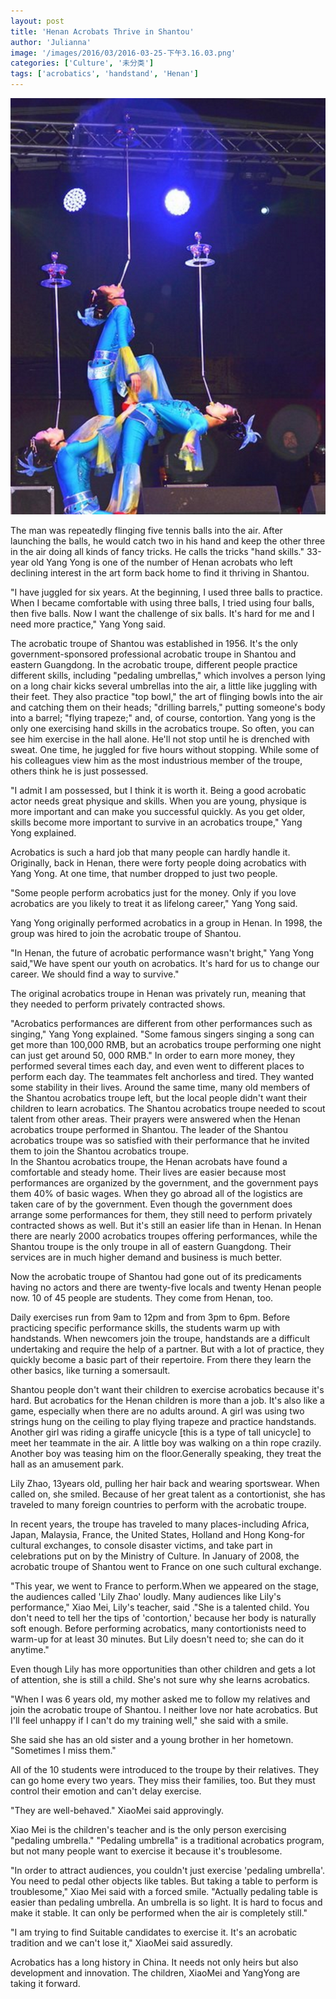 ```yaml
---
layout: post
title: 'Henan Acrobats Thrive in Shantou'
author: 'Julianna'
image: '/images/2016/03/2016-03-25-下午3.16.03.png'
categories: ['Culture', '未分类']
tags: ['acrobatics', 'handstand', 'Henan']
---
```


[![photo from gdoverseaschn.com.cn](/images/2016/03/2016-03-25-下午3.16.03.png)](http://www.gdoverseaschn.com.cn/news2010/201302/t20130217_359005.htm)

The man was repeatedly flinging five tennis balls into the air. After launching the balls, he would catch two in his hand and keep the other three in the air doing all kinds of fancy tricks. He calls the tricks "hand skills." 33-year old Yang Yong is one of the number of Henan acrobats who left declining interest in the art form back home to find it thriving in Shantou.

"I have juggled for six years. At the beginning, I used three balls to practice. When I became comfortable with using three balls, I tried using four balls, then five balls. Now I want the challenge of six balls. It's hard for me and I need more practice," Yang Yong said.

The acrobatic troupe of Shantou was established in 1956. It's the only government-sponsored professional acrobatic troupe in Shantou and eastern Guangdong. In the acrobatic troupe, different people practice different skills, including "pedaling umbrellas," which involves a person lying on a long chair kicks several umbrellas into the air, a little like juggling with their feet. They also practice "top bowl," the art of flinging bowls into the air and catching them on their heads; "drilling barrels," putting someone's body into a barrel; "flying trapeze;" and, of course, contortion. Yang yong is the only one exercising hand skills in the acrobatics troupe. So often, you can see him exercise in the hall alone. He'll not stop until he is drenched with sweat. One time, he juggled for five hours without stopping. While some of his colleagues view him as the most industrious member of the troupe, others think he is just possessed.

"I admit I am possessed, but I think it is worth it. Being a good acrobatic actor needs great physique and skills. When you are young, physique is more important and can make you successful quickly. As you get older, skills become more important to survive in an acrobatics troupe," Yang Yong explained.

Acrobatics is such a hard job that many people can hardly handle it. Originally, back in Henan, there were forty people doing acrobatics with Yang Yong. At one time, that number dropped to just two people.

"Some people perform acrobatics just for the money. Only if you love acrobatics are you likely to treat it as lifelong career," Yang Yong said.

Yang Yong originally performed acrobatics in a group in Henan. In 1998, the group was hired to join the acrobatic troupe of Shantou.

"In Henan, the future of acrobatic performance wasn't bright," Yang Yong said,"We have spent our youth on acrobatics. It's hard for us to change our career. We should find a way to survive."

The original acrobatics troupe in Henan was privately run, meaning that they needed to perform privately contracted shows.

"Acrobatics performances are different from other performances such as singing," Yang Yong explained. "Some famous singers singing a song can get more than 100,000 RMB, but an acrobatics troupe performing one night can just get around 50, 000 RMB." In order to earn more money, they performed several times each day, and even went to different places to perform each day. The teammates felt anchorless and tired. They wanted some stability in their lives. Around the same time, many old members of the Shantou acrobatics troupe left, but the local people didn't want their children to learn acrobatics. The Shantou acrobatics troupe needed to scout talent from other areas. Their prayers were answered when the Henan acrobatics troupe performed in Shantou. The leader of the Shantou acrobatics troupe was so satisfied with their performance that he invited them to join the Shantou acrobatics troupe.<br>
In the Shantou acrobatics troupe, the Henan acrobats have found a comfortable and steady home. Their lives are easier because most performances are organized by the government, and the government pays them 40% of basic wages. When they go abroad all of the logistics are taken care of by the government. Even though the government does arrange some performances for them, they still need to perform privately contracted shows as well. But it's still an easier life than in Henan. In Henan there are nearly 2000 acrobatics troupes offering performances, while the Shantou troupe is the only troupe in all of eastern Guangdong. Their services are in much higher demand and business is much better.

Now the acrobatic troupe of Shantou had gone out of its predicaments having no actors and there are twenty-five locals and twenty Henan people now. 10 of 45 people are students. They come from Henan, too.

Daily exercises run from 9am to 12pm and from 3pm to 6pm. Before practicing specific performance skills, the students warm up with handstands. When newcomers join the troupe, handstands are a difficult undertaking and require the help of a partner. But with a lot of practice, they quickly become a basic part of their repertoire. From there they learn the other basics, like turning a somersault.

Shantou people don't want their children to exercise acrobatics because it's hard. But acrobatics for the Henan children is more than a job. It's also like a game, especially when there are no adults around. A girl was using two strings hung on the ceiling to play flying trapeze and practice handstands. Another girl was riding a giraffe unicycle \[this is a type of tall unicycle\] to meet her teammate in the air. A little boy was walking on a thin rope crazily. Another boy was teasing him on the floor.Generally speaking, they treat the hall as an amusement park.

Lily Zhao, 13years old, pulling her hair back and wearing sportswear. When called on, she smiled. Because of her great talent as a contortionist, she has traveled to many foreign countries to perform with the acrobatic troupe.

In recent years, the troupe has traveled to many places-including Africa, Japan, Malaysia, France, the United States, Holland and Hong Kong-for cultural exchanges, to console disaster victims, and take part in celebrations put on by the Ministry of Culture. In January of 2008, the acrobatic troupe of Shantou went to France on one such cultural exchange.

"This year, we went to France to perform.When we appeared on the stage, the audiences called 'Lily Zhao' loudly. Many audiences like Lily's performance," Xiao Mei, Lily's teacher, said ."She is a talented child. You don't need to tell her the tips of 'contortion,' because her body is naturally soft enough. Before performing acrobatics, many contortionists need to warm-up for at least 30 minutes. But Lily doesn't need to; she can do it anytime."

Even though Lily has more opportunities than other children and gets a lot of attention, she is still a child. She's not sure why she learns acrobatics.

"When I was 6 years old, my mother asked me to follow my relatives and join the acrobatic troupe of Shantou. I neither love nor hate acrobatics. But I'll feel unhappy if I can't do my training well," she said with a smile.

She said she has an old sister and a young brother in her hometown. "Sometimes I miss them."

All of the 10 students were introduced to the troupe by their relatives. They can go home every two years. They miss their families, too. But they must control their emotion and can't delay exercise.

"They are well-behaved." XiaoMei said approvingly.

Xiao Mei is the children's teacher and is the only person exercising "pedaling umbrella." "Pedaling umbrella" is a traditional acrobatics program, but not many people want to exercise it because it's troublesome.

"In order to attract audiences, you couldn't just exercise 'pedaling umbrella'. You need to pedal other objects like tables. But taking a table to perform is troublesome," Xiao Mei said with a forced smile. "Actually pedaling table is easier than pedaling umbrella. An umbrella is so light. It is hard to focus and make it stable. It can only be performed when the air is completely still."

"I am trying to find Suitable candidates to exercise it. It's an acrobatic tradition and we can't lose it," XiaoMei said assuredly.

Acrobatics has a long history in China. It needs not only heirs but also development and innovation. The children, XiaoMei and YangYong are taking it forward.
